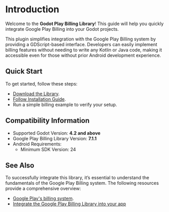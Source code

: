 # Introduction

Welcome to the **Godot Play Billing Library**! This guide will help you quickly integrate Google Play Billing into your Godot projects.

This plugin simplifies integration with the Google Play Billing system by providing a GDScript-based interface. Developers can easily implement billing features without needing to write any Kotlin or Java code, making it accessible even for those without prior Android development experience.


## Quick Start

To get started, follow these steps:

- [Download the Library](./get-started/download).
- [Follow Installation Guide](./get-started/installation).
- Run a simple billing example to verify your setup.


## Compatibility Information

- Supported Godot Version: **4.2 and above**
- Google Play Billing Library Version: **7.1.1**
- Android Requirements:
    - Minimum SDK Version: 24


## See Also

To successfully integrate this library, it’s essential to understand the fundamentals of the Google Play Billing system. The following resources provide a comprehensive overview:

- [Google Play's billing system](https://developer.android.com/google/play/billing).
- [Integrate the Google Play Billing Library into your app](https://developer.android.com/google/play/billing/integrate)
